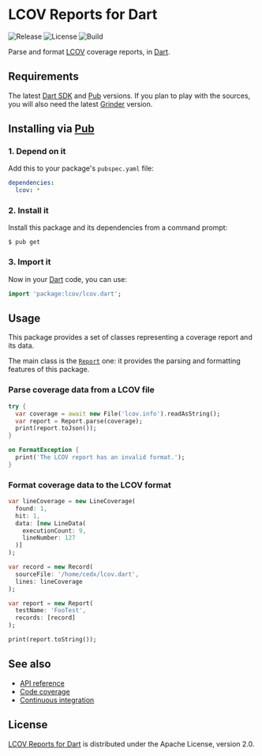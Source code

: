 # LCOV Reports for Dart
![Release](https://img.shields.io/pub/v/lcov.svg) ![License](https://img.shields.io/badge/license-Apache--2.0-blue.svg) ![Build](https://travis-ci.org/cedx/lcov.dart.svg)

Parse and format [LCOV](http://ltp.sourceforge.net/lcov.php) coverage reports, in [Dart](https://www.dartlang.org).

## Requirements
The latest [Dart SDK](https://www.dartlang.org) and [Pub](https://pub.dartlang.org) versions.
If you plan to play with the sources, you will also need the latest [Grinder](http://google.github.io/grinder.dart) version.

## Installing via [Pub](https://pub.dartlang.org)

### 1. Depend on it
Add this to your package's `pubspec.yaml` file:

```yaml
dependencies:
  lcov: *
```

### 2. Install it
Install this package and its dependencies from a command prompt:

```shell
$ pub get
```

### 3. Import it
Now in your [Dart](https://www.dartlang.org) code, you can use:

```dart
import 'package:lcov/lcov.dart';
```

## Usage
This package provides a set of classes representing a coverage report and its data.

The main class is the [`Report`](https://github.com/cedx/lcov.dart/blob/master/lib/src/report.dart) one: it provides the parsing and formatting features of this package.

### Parse coverage data from a LCOV file

```dart
try {
  var coverage = await new File('lcov.info').readAsString();
  var report = Report.parse(coverage);
  print(report.toJson());
}

on FormatException {
  print('The LCOV report has an invalid format.');
}
```

### Format coverage data to the LCOV format

```dart
var lineCoverage = new LineCoverage(
  found: 1,
  hit: 1,
  data: [new LineData(
    executionCount: 9,
    lineNumber: 127
  )]
);

var record = new Record(
  sourceFile: '/home/cedx/lcov.dart',
  lines: lineCoverage
);

var report = new Report(
  testName: 'FooTest',
  records: [record]
);

print(report.toString());
```

## See also
- [API reference](https://cedx.github.io/lcov.dart)
- [Code coverage](https://coveralls.io/github/cedx/lcov.dart)
- [Continuous integration](https://travis-ci.org/cedx/lcov.dart)

## License
[LCOV Reports for Dart](https://github.com/cedx/lcov.dart) is distributed under the Apache License, version 2.0.
